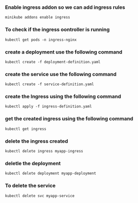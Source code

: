 ### Enable ingress addon so we can add ingress rules

`minikube addons enable ingress`

### To check if the ingress oontroller is running

`kubectl get pods -n ingress-nginx`

### create a deployment use the following command

`kubectl create -f deployment-definition.yaml`

### create the service use the following command

`kubectl create -f service-definition.yaml`

### create the Ingress using the following command

`kubectl apply -f ingress-definition.yaml`

### get the created ingress using the following command

`kubectl get ingress`

### delete the ingress created

`kubectl delete ingress myapp-ingress`

### deletle the deployment

`kubectl delete deployment myapp-deployment`

### To delete the service 

`kubectl delete svc myapp-service`

